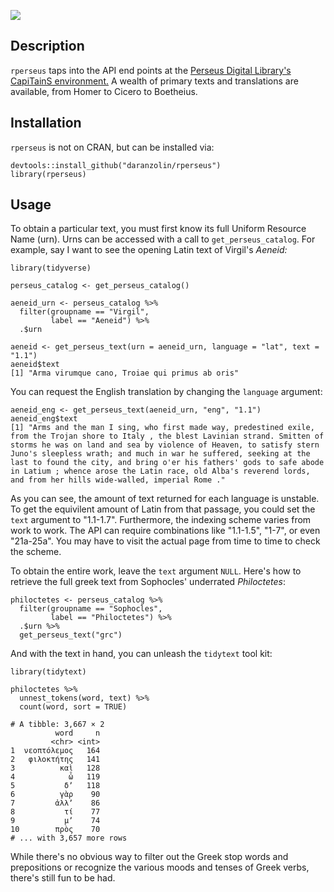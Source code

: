 ![](https://www.lib.uchicago.edu/efts/PERSEUS/newbanner.png)

## Description

`rperseus` taps into the API end points at the [Perseus Digital Library's CapiTainS environment.](cts.perseids.org) A wealth of primary texts and translations are available, from Homer to Cicero to Boetheius.

## Installation

`rperseus` is not on CRAN, but can be installed via:

```
devtools::install_github("daranzolin/rperseus")
library(rperseus)
```

## Usage

To obtain a particular text, you must first know its full Uniform Resource Name (urn). Urns can be accessed with a call to `get_perseus_catalog`. For example, say I want to see the opening Latin text of Virgil's *Aeneid:*

```
library(tidyverse)

perseus_catalog <- get_perseus_catalog()

aeneid_urn <- perseus_catalog %>% 
  filter(groupname == "Virgil",
         label == "Aeneid") %>% 
  .$urn

aeneid <- get_perseus_text(urn = aeneid_urn, language = "lat", text = "1.1")
aeneid$text
[1] "Arma virumque cano, Troiae qui primus ab oris"

```

You can request the English translation by changing the `language` argument:

```
aeneid_eng <- get_perseus_text(aeneid_urn, "eng", "1.1")
aeneid_eng$text
[1] "Arms and the man I sing, who first made way, predestined exile, from the Trojan shore to Italy , the blest Lavinian strand. Smitten of storms he was on land and sea by violence of Heaven, to satisfy stern Juno's sleepless wrath; and much in war he suffered, seeking at the last to found the city, and bring o'er his fathers' gods to safe abode in Latium ; whence arose the Latin race, old Alba's reverend lords, and from her hills wide-walled, imperial Rome ."

```

As you can see, the amount of text returned for each language is unstable. To get the equivilent amount of Latin from that passage, you could set the `text` argument to "1.1-1.7". Furthermore, the indexing scheme varies from work to work. The API can require combinations like "1.1-1.5", "1-7", or even "21a-25a". You may have to visit the actual page from time to time to check the scheme.

To obtain the entire work, leave the `text` argument `NULL`. Here's how to retrieve the full greek text from Sophocles' underrated *Philoctetes*:

```
philoctetes <- perseus_catalog %>% 
  filter(groupname == "Sophocles",
         label == "Philoctetes") %>% 
  .$urn %>%
  get_perseus_text("grc")

```

And with the text in hand, you can unleash the `tidytext` tool kit:

```
library(tidytext)

philoctetes %>% 
  unnest_tokens(word, text) %>% 
  count(word, sort = TRUE)
  
# A tibble: 3,667 × 2
          word     n
         <chr> <int>
1  νεοπτόλεμος   164
2   φιλοκτήτης   141
3          καὶ   128
4            ὦ   119
5           δʼ   118
6          γὰρ    90
7         ἀλλʼ    86
8           τί    77
9           μʼ    74
10        πρὸς    70
# ... with 3,657 more rows

```

While there's no obvious way to filter out the Greek stop words and prepositions or recognize the various moods and tenses of Greek verbs, there's still fun to be had.
